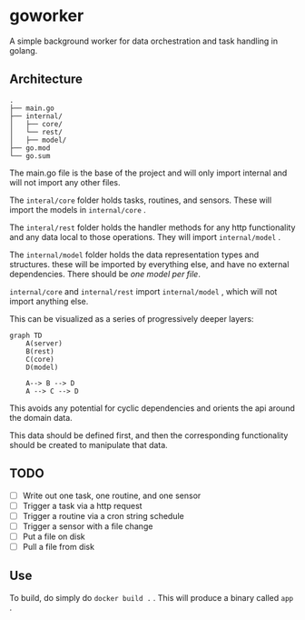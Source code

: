 # goworker
A simple background worker for data orchestration and task handling in golang.

## Architecture
```
.
├── main.go
├── internal/
│   ├── core/
│   └── rest/
│   ├── model/
├── go.mod
└── go.sum
```

The  main.go file is the base of the project and will only import internal and will not import any other files.

The `interal/core` folder holds tasks, routines, and sensors. These will import the models in `internal/core` .

The `interal/rest` folder holds the handler methods for any http functionality and any data local to those operations. They will import `internal/model` .

The `internal/model` folder holds the data representation types and structures. these will be imported by everything else, and have no external dependencies. There should be *one model per file*.

`internal/core` and `internal/rest` import `internal/model` , which will not import anything else.

This can be visualized as a series of progressively deeper layers:

```mermaid
graph TD
    A(server)
    B(rest)
    C(core)
    D(model)

    A--> B --> D
    A --> C --> D
```

This avoids any potential for cyclic dependencies and orients the api around the domain data.

This data should be defined first, and then the corresponding functionality should be created to manipulate that data.

## TODO
- [ ] Write out one task, one routine, and one sensor
- [ ] Trigger a task via a http request
- [ ] Trigger a routine via a cron string schedule
- [ ] Trigger a sensor with a file change
- [ ] Put a file on disk
- [ ] Pull a file from disk

## Use
To build, do simply do `docker build .` . This will produce a binary called `app` .

